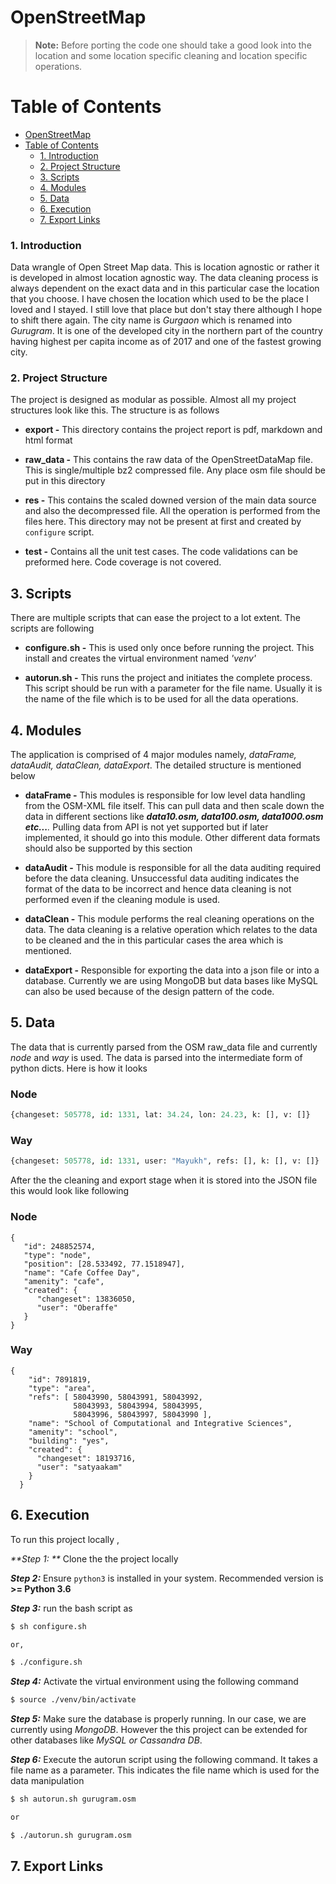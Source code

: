 
# OpenStreetMap
> **Note:** Before porting the code one should take a good look into the location and some location specific cleaning and location specific operations.  

Table of Contents
=================

<!-- toc orderedList:0 depthFrom:1 depthTo:6 -->

* [OpenStreetMap](#openstreetmap)
* [Table of Contents](#table-of-contents)
    * [1. Introduction](#1-introduction)
    * [2. Project Structure](#2-project-structure)
    * [3. Scripts](#3-scripts)
    * [4. Modules](#4-modules)
    * [5. Data](#5-data)
    * [6. Execution](#6-execution)
    * [7. Export Links](#7-export-links)

<!-- tocstop -->

### 1. Introduction

Data wrangle of Open Street Map data. This is location agnostic or rather it is developed in almost location agnostic way. The data cleaning process is always dependent on the exact data and in this particular case the location that you choose. I have chosen the location which used to be the place I loved and I stayed. I still love that place but don't stay there although I hope to shift there again. The city name is _Gurgaon_ which is renamed into _Gurugram_. It is one of the developed city in the northern part of the country having highest per capita income as of 2017 and one of the fastest growing city.

### 2. Project Structure

The project is designed as modular as possible. Almost all my project structures look like this. The structure is as follows

 - **export -** This directory contains the project report is pdf, markdown and html format

 - **raw_data -** This contains the raw data of the OpenStreetDataMap file. This is single/multiple bz2 compressed file. Any place osm file
   should be put in this directory

 - **res -** This contains the scaled downed version of the main data source and also the decompressed file. All the operation is performed
   from the files here. This directory may not be present at first and
   created by `configure` script.

 -  **test -** Contains all the unit test cases. The code validations can be preformed here. Code coverage is not covered.

## 3. Scripts

There are multiple scripts that can ease the project to a lot extent. The scripts are following

 - **configure.sh -** This is used only once before running the project. This install and creates the virtual environment named _'venv'_
 
 - **autorun.sh -**  This runs the project and initiates the complete process. This script should be run with a parameter for the file name. Usually it is the name of the file which is to be used for all the data operations.
## 4. Modules
The application is comprised of 4 major modules namely, *dataFrame, dataAudit, dataClean, dataExport*. The detailed structure is mentioned below


  - **dataFrame -**   This modules is responsible for low level data handling from the OSM-XML file itself. This can pull data and then scale down the data in different sections like _**data10.osm, data100.osm, data1000.osm etc...**._ Pulling data from API is not yet supported but if later implemented, it should go into this module. Other different data formats should also be supported by this section


  - **dataAudit -** This module is responsible for all the data auditing required before the data cleaning. Unsuccessful data auditing indicates the format of the data to be incorrect and hence data cleaning is not performed even if the cleaning module is used.


  - **dataClean -** This module performs the real cleaning operations on the data. The data cleaning is a relative operation which relates to the data to be cleaned and the in this particular cases the area which is mentioned.


  - **dataExport -** Responsible for exporting the data into a json file or into a database. Currently we are using MongoDB but data bases like MySQL can also be used because of the design pattern of the code.

## 5. Data
The data that is currently parsed from the OSM raw_data file and currently _node_ and _way_ is used. The data is parsed into the intermediate form of python dicts. Here is how it looks

### Node
```python
{changeset: 505778, id: 1331, lat: 34.24, lon: 24.23, k: [], v: []}
```
### Way
```python
{changeset: 505778, id: 1331, user: "Mayukh", refs: [], k: [], v: []}
```

After the the cleaning and export stage when it is stored into the JSON file this would look like following
 
### Node
```
{
   "id": 248852574,
   "type": "node",
   "position": [28.533492, 77.1518947],
   "name": "Cafe Coffee Day",
   "amenity": "cafe",
   "created": {
      "changeset": 13836050,
      "user": "Oberaffe"
   }
}
```
### Way
```
{
    "id": 7891819,
    "type": "area",
    "refs": [ 58043990, 58043991, 58043992, 
              58043993, 58043994, 58043995, 
              58043996, 58043997, 58043990 ],
    "name": "School of Computational and Integrative Sciences",
    "amenity": "school",
    "building": "yes",
    "created": {
      "changeset": 18193716,
      "user": "satyaakam"
    }
  }
```
## 6. Execution
To run this project locally ,

_**Step 1: **_ Clone the the project locally

_**Step 2:**_ Ensure ```python3``` is installed in your system. Recommended version is **>= Python 3.6**

_**Step 3:**_ run the bash script as
```sh
$ sh configure.sh

or,

$ ./configure.sh
```
_**Step 4:**_ Activate the virtual environment using the following command
```sh
$ source ./venv/bin/activate
```
_**Step 5:**_ Make sure the database is properly running. In our case, we are currently using _MongoDB_. However the this project can be extended for other databases like _MySQL or Cassandra DB_.

_**Step 6:**_ Execute the autorun script using the following command. It takes a file name as a parameter. This indicates the file name which is used for the data manipulation
```sh
$ sh autorun.sh gurugram.osm

or

$ ./autorun.sh gurugram.osm
``` 

## 7. Export Links
